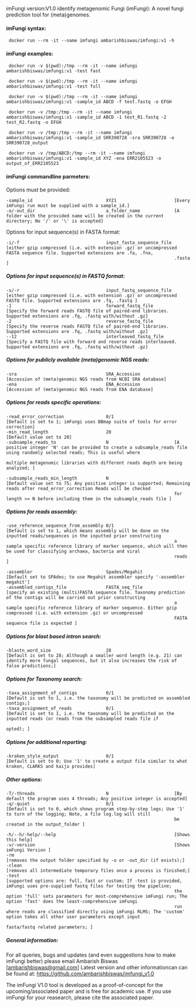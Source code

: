 imFungi version:V1.0 
identify metagenomic Fungi (imFungi): A novel fungi prediction tool for (meta)genomes.


#### imFungi syntax:

     docker run --rm -it --name imfungi ambarishbiswas/imfungi:v1 -h

#### imFungi examples:

     docker run -v $(pwd):/tmp --rm -it --name imfungi ambarishbiswas/imfungi:v1 -test fast

     docker run -v $(pwd):/tmp --rm -it --name imfungi ambarishbiswas/imfungi:v1 -test full

     docker run -v $(pwd):/tmp --rm -it --name imfungi ambarishbiswas/imfungi:v1 -sample_id ABCD -f test.fastq -o EFGH

     docker run -v /tmp:/tmp --rm -it --name imfungi ambarishbiswas/imfungi:v1 -sample_id ABCD -1 test_R1.fastq -2 test_R2.fastq -o EFGH

     docker run -v /tmp:/tmp --rm -it --name imfungi ambarishbiswas/imfungi:v1 -sample_id SRR390728 -sra SRR390728 -o SRR390728_output

     docker run -v /tmp/ABCD:/tmp --rm -it --name imfungi ambarishbiswas/imfungi:v1 -sample_id XYZ -ena ERR2105523 -o output_of_ERR2105523


#### imFungi commandline parmeters:

  Options must be provided:
  
	-sample_id                            XYZ1                      [Every imFungi run must be supplied with a sample_id.]  
 	-o/-out_dir                           a_folder_name             [A folder with the provided name will be created in the current directory; No '/' or '\' is accepted]

  Options for input sequence(s) in FASTA format:
  
 	-i/-f                                 input_fasta_sequence_file [either gzip compressed (i.e. with extension .gz) or uncompressed FASTA sequence file. Supported extensions are .fa, .fna, 
                                      	                          	.fasta ]



<h5>Options for input sequence(s) in FASTQ format:</h5>
  
 	-s/-r                                 input_fastq_sequence_file [either gzip compressed (i.e. with extension .gz) or uncompressed FASTQ file. Supported extensions are .fq, .fastq ]
 	-1                                    forward_fastq_file        [Specify the forward reads FASTQ file of paired-end libraries. Supported extensions are .fq, .fastq with/without .gz]
 	-2                                    reverse_fastq_file        [Specify the reverse reads FASTQ file of paired-end libraries. Supported extensions are .fq, .fastq with/without .gz]
 	--12                                  interleaved_fastq_file    [Specify a FASTQ file with forward and reverse reads interleaved. Supported extensions are .fq, .fastq with/without .gz]


<h5>Options for publicly available (meta)genomic NGS reads:</h5>
  
 	-sra                                  SRA_Accession             [Accession of (meta)genomic NGS reads from NCBI SRA database]
 	-ena                                  ENA_Accession             [Accession of (meta)genomic NGS reads from ENA database]


<h5>Options for reads specific operations:</h5>
  
 	-read_error_correction                0/1                       [Default is set to 1; imFungi uses BBmap suite of tools for error correction] 
 	-min_read_length                      20                        [Default value set to 20]
 	-subsample_reads_to                   N                         [A positive integer 'N' can be provided to create a subsample_reads file using randomly selected reads; This is useful where 
                                      	                          	multiple metagenomic libraries with different reads depth are being analyzed; ]

 	-subsample_reads_min_length           N                         [Default value set to 75; Any positive integer is supported; Remaining reads after read_error_correction Reads will be checked 
                                      	                          	for length >= N before including them in the subsample_reads file ]



<h5>Options for reads assembly:</h5>

 	-use_reference_sequence_from_assembly 0/1                       [Default is set to 1, which means assembly will be done on the inputted reads/sequences in the inputted prior constructing 
                                      	                          	a sample specific reference library of marker sequence, which will then be used for classifying archaea, bacteria and viral 
                                      	                          	reads ]

 	-assembler                            Spades/Megahit            [Default set to SPAdes; to use Megahit assembler specify '-assembler megahit']
 	-assembled_contigs_file               FASTA_seq_file            [specify an existing (multi)FASTA sequence file. Taxonomy prediction of the contigs will be carried out prior constructing 
                                      	                          	a sample specific reference library of marker sequence. Either gzip compressed (i.e. with extension .gz) or uncompressed 
                                      	                          	FASTA sequence file is expected ]

<h5>Options for blast based intron search:</h5>

 	-blastn_word_size                     28                        [Default is set to 28; Although a smaller word length (e.g. 21) can identify more fungal sequences, but it also increases the risk of false predictions;]


<h5>Options for Taxonomy search:</h5>

 	-taxa_assignment_of_contigs           0/1                       [Default is set to 1, i.e. the taxonomy will be predicted on assembled contigs;]
 	-taxa_assignment_of_reads             0/1                       [Default is set to 1, i.e. the taxonomy will be predicted on the inputted reads (or reads from the subsampled reads file if 
                                      	                          	opted); ]


<h5>Options for additional reporting:</h5>

 	-kraken_style_output                  0/1                       [Default is set to 0; Use '1' to create a output file similar to what kraken, CLARKS and kaiju provides]


<h5>Other options:</h5>

 	-T/-threads                           N                         [By default the program uses 4 threads; Any positive integer is accepted]
 	-q/-quiet                             0/1                       [Default is set to 0, which shows program step-by-step logs; Use '1' to turn of the logging; Note, a file log.log will still 
                                      	                          	be created in the output_folder ]

 	-h/--h/-help/--help                                             [Shows this help]
 	-v/-version                                                     [Shows imFungi Version ]
 	-rm                                                             [removes the output folder specified by -o or -out_dir (if exists);]
 	-clean                                                          [removes all intermediate temporary files once a process is finished;]
 	-test                                                           [supported options are: full, fast or custom; If -test is provided, imFungi uses pre-supplied fastq files for testing the pipeline; 
                                      	                          	the option 'full' sets parameters for most-comprehensive imFungi run; The option 'fast' does the least-comprehensive imFungi 
                                      	                          	run where reads are classified directly using imFungi RLMS; The 'custom' option takes all other user parameters except input 
                                      	                          	fasta/fastq related parameters; ]



<h5>General information:</h5>

  For all queries, bugs and updates (and even suggestions how to make imFungi better) please email Ambarish Biswas [ambarishbiswas@gmail.com]
  Latest version and other informationcan can be found at: https://github.com/ambarishbiswas/imfungi_v1.0

  The imFungi V1.0 tool is developed as a proof-of-concept for the upcoming/associated paper and is free for academic use. If you use imFungi for your reasearch, please cite the associated paper. 
